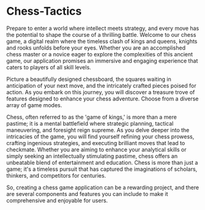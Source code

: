 # Chess-Tactics
Prepare to enter a world where intellect meets strategy, and every move has the potential to shape the course of a thrilling battle. Welcome to our chess game, a digital realm where the timeless clash of kings and queens, knights and rooks unfolds before your eyes. Whether you are an accomplished chess master or a novice eager to explore the complexities of this ancient game, our application promises an immersive and engaging experience that caters to players of all skill levels.  

Picture a beautifully designed chessboard, the squares waiting in anticipation of your next move, and the intricately crafted pieces poised for action. As you embark on this journey, you will discover a treasure trove of features designed to enhance your chess adventure. Choose from a diverse array of game modes.  

Chess, often referred to as the 'game of kings,' is more than a mere pastime; it is a mental battlefield where strategic planning, tactical maneuvering, and foresight reign supreme. As you delve deeper into the intricacies of the game, you will find yourself refining your chess prowess, crafting ingenious strategies, and executing brilliant moves that lead to checkmate. Whether you are aiming to enhance your analytical skills or simply seeking an intellectually stimulating pastime, chess offers an unbeatable blend of entertainment and education. Chess is more than just a game; it's a timeless pursuit that has captured the imaginations of scholars, thinkers, and competitors for centuries.  

So, creating a chess game application can be a rewarding project, and there are several components and features you can include to make it comprehensive and enjoyable for users.
